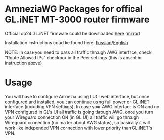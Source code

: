 # AmneziaWG Packages for offical GL.iNET MT-3000 router firmware

Official op24 GL.iNET firmware could be downloaded [here](https://dl.gl-inet.com/router/mt3000/open) ([mirror](https://github.com/xa0c-net/amnezia-glinet-mt3000/tree/main/firmware))

Installation instructions coud be found here: [Russian](https://github.com/openwrt-xiaomi/awg-openwrt/wiki/AmneziaWG-installing#%D1%83%D1%81%D1%82%D0%B0%D0%BD%D0%BE%D0%B2%D0%BA%D0%B0-amneziawg-%D0%BD%D0%B0-openwrt-%D1%83%D1%81%D1%82%D1%80%D0%BE%D0%B9%D1%81%D1%82%D0%B2%D0%B5)/[English](https://forum.gl-inet.com/t/feature-request-replace-wireguard-with-amneziawg/44783/124)

NOTE: in case you need to pass all traffic through AWG interface, check "Route Allowed IPs" checkbox in the Peer settings (this is absent in instruction above)

# Usage

You will have to configure Amnezia using LUCI web interface, but once configured and installed, you can continue using full power on GL.iNET interface (including VPN settings). In case your AWG interface is ON and no VPN configured in GL's UI all traffic is going through AWG, once you turn your Wireguard connection ON (in GL UI) all traffic will go through Wireguard connection (no matter about AWG status), so basically it will work like independed VPN connection with lower priority than GL.iNET's VPN.
